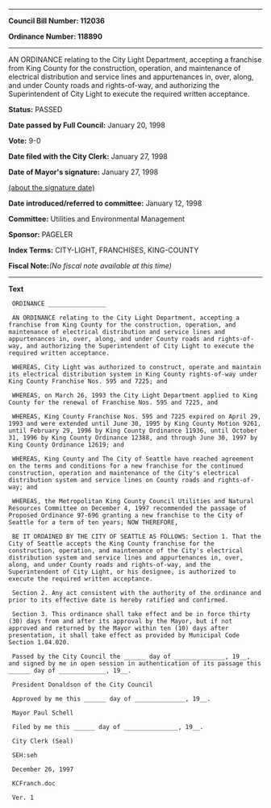 

********

**Council Bill Number: 112036**
   
**Ordinance Number: 118890**
********

 AN ORDINANCE relating to the City Light Department, accepting a franchise from King County for the construction, operation, and maintenance of electrical distribution and service lines and appurtenances in, over, along, and under County roads and rights-of-way, and authorizing the Superintendent of City Light to execute the required written acceptance.

**Status:** PASSED
   
**Date passed by Full Council:** January 20, 1998
   
**Vote:** 9-0
   
**Date filed with the City Clerk:** January 27, 1998
   
**Date of Mayor's signature:** January 27, 1998
   
[(about the signature date)](/~public/approvaldate.htm)
   
   
   
**Date introduced/referred to committee:** January 12, 1998
   
**Committee:** Utilities and Environmental Management
   
**Sponsor:** PAGELER
   
   
**Index Terms:** CITY-LIGHT, FRANCHISES, KING-COUNTY

**Fiscal Note:**_(No fiscal note available at this time)_

********

**Text**
   
```
 ORDINANCE ________________

 AN ORDINANCE relating to the City Light Department, accepting a franchise from King County for the construction, operation, and maintenance of electrical distribution and service lines and appurtenances in, over, along, and under County roads and rights-of- way, and authorizing the Superintendent of City Light to execute the required written acceptance.

 WHEREAS, City Light was authorized to construct, operate and maintain its electrical distribution system in King County rights-of-way under King County Franchise Nos. 595 and 7225; and

 WHEREAS, on March 26, 1993 the City Light Department applied to King County for the renewal of Franchise Nos. 595 and 7225, and

 WHEREAS, King County Franchise Nos. 595 and 7225 expired on April 29, 1993 and were extended until June 30, 1995 by King County Motion 9261, until February 29, 1996 by King County Ordinance 11936, until October 31, 1996 by King County Ordinance 12388, and through June 30, 1997 by King County Ordinance 12619; and

 WHEREAS, King County and The City of Seattle have reached agreement on the terms and conditions for a new franchise for the continued construction, operation and maintenance of the City's electrical distribution system and service lines on County roads and rights-of- way; and

 WHEREAS, the Metropolitan King County Council Utilities and Natural Resources Committee on December 4, 1997 recommended the passage of Proposed Ordinance 97-696 granting a new franchise to the City of Seattle for a term of ten years; NOW THEREFORE,

 BE IT ORDAINED BY THE CITY OF SEATTLE AS FOLLOWS: Section 1. That the City of Seattle accepts the King County franchise for the construction, operation, and maintenance of the City's electrical distribution system and service lines and appurtenances in, over, along, and under County roads and rights-of-way, and the Superintendent of City Light, or his designee, is authorized to execute the required written acceptance.

 Section 2. Any act consistent with the authority of the ordinance and prior to its effective date is hereby ratified and confirmed.

 Section 3. This ordinance shall take effect and be in force thirty (30) days from and after its approval by the Mayor, but if not approved and returned by the Mayor within ten (10) days after presentation, it shall take effect as provided by Municipal Code Section 1.04.020.

 Passed by the City Council the ______ day of ______________, 19__, and signed by me in open session in authentication of its passage this ______ day of _____________, 19__.

 President Donaldson of the City Council

 Approved by me this ______ day of ______________, 19__.

 Mayor Paul Schell

 Filed by me this ______ day of _______________, 19__.

 City Clerk (Seal)

 SEH:seh

 December 26, 1997

 KCFranch.doc

 Ver. 1

```
